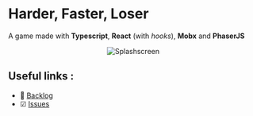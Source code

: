 # Harder, Faster, Loser

A game made with **Typescript**, **React** (with _hooks_), **Mobx** and **PhaserJS**

<p align="center">
  <img alt="Splashscreen" src="https://image.noelshack.com/fichiers/2019/06/4/1549565377-ezgif-5-40d9223a56c6.gif"/>
</p>

## Useful links :

- 📅 [Backlog](https://github.com/Liinkiing/harder-faster-looser/projects/1)
- ☑ [Issues](https://github.com/Liinkiing/harder-faster-looser/issues?q=is%3Aissue+is%3Aopen+sort%3Aupdated-desc)
